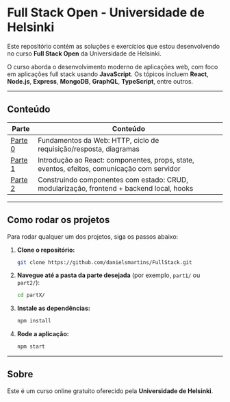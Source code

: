 
# Full Stack Open - Universidade de Helsinki

Este repositório contém as soluções e exercícios que estou desenvolvendo no curso **Full Stack Open** da Universidade de Helsinki.

O curso aborda o desenvolvimento moderno de aplicações web, com foco em aplicações full stack usando **JavaScript**. Os tópicos incluem **React**, **Node.js**, **Express**, **MongoDB**, **GraphQL**, **TypeScript**, entre outros.

---

## Conteúdo

| Parte              | Conteúdo                                                                                   |
| ------------------ | ------------------------------------------------------------------------------------------ |
| [Parte 0](./part0) | Fundamentos da Web: HTTP, ciclo de requisição/resposta, diagramas                          |
| [Parte 1](./part1) | Introdução ao React: componentes, props, state, eventos, efeitos, comunicação com servidor |
| [Parte 2](./part2) | Construindo componentes com estado: CRUD, modularização, frontend + backend local, hooks   |


---

## Como rodar os projetos

Para rodar qualquer um dos projetos, siga os passos abaixo:

1.  **Clone o repositório:**

    ```bash
    git clone https://github.com/danielsmartins/FullStack.git
    ```


2.  **Navegue até a pasta da parte desejada** (por exemplo, `part1/` ou `part2/`):

    ```bash
    cd partX/
    ```

3.  **Instale as dependências:**

    ```bash
    npm install
    ```

4.  **Rode a aplicação:**

    ```bash
    npm start
    ```

---

## Sobre

Este é um curso online gratuito oferecido pela **Universidade de Helsinki**.
